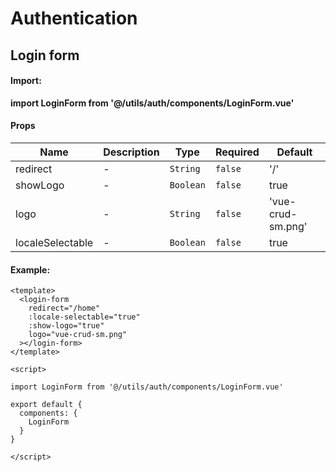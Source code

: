 # Authentication

## Login form

#### Import:
**import LoginForm from '@/utils/auth/components/LoginForm.vue'**

#### Props

<!-- @vuese:login:props:start -->
|Name|Description|Type|Required|Default|
|---|---|---|---|---|
|redirect|-|`String`|`false`|'/'|
|showLogo|-|`Boolean`|`false`|true|
|logo|-|`String`|`false`|'vue-crud-sm.png'|
|localeSelectable|-|`Boolean`|`false`|true|

<!-- @vuese:login:props:end -->

#### Example:

```vue
<template>
  <login-form
    redirect="/home"
    :locale-selectable="true"
    :show-logo="true"
    logo="vue-crud-sm.png"
  ></login-form>
</template>

<script>

import LoginForm from '@/utils/auth/components/LoginForm.vue'

export default {
  components: {
    LoginForm
  }
}

</script>
```
